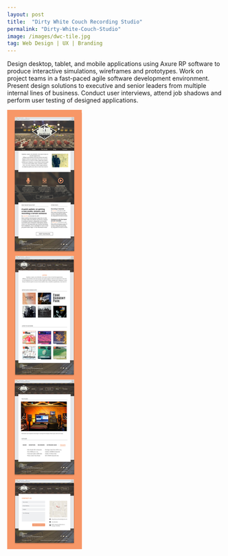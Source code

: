 ```yaml
---
layout: post
title:  "Dirty White Couch Recording Studio"
permalink: "Dirty-White-Couch-Studio"
image: /images/dwc-tile.jpg
tag: Web Design | UX | Branding
---
```

Design desktop, tablet, and mobile applications using Axure RP software to produce interactive simulations, wireframes and prototypes. Work on project teams in a fast-paced agile software development environment. Present design solutions to executive and senior leaders from multiple internal lines of business. Conduct user interviews, attend job shadows and perform user testing of designed applications.


<div class="columns">
<div class="column is-full">
<img src="/images/dwc.jpg">

</div>
</div>